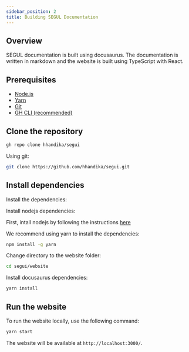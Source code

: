 ```yaml
---
sidebar_position: 2
title: Building SEGUL Documentation
---
```


## Overview

SEGUL documentation is built using docusaurus. The documentation is written in markdown and the website is built using TypeScript with React.

## Prerequisites

- [Node.js](https://nodejs.org/en/)
- [Yarn](https://yarnpkg.com/getting-started/install)
- [Git](https://git-scm.com/downloads)
- [GH CLI (recommended)](https://cli.github.com/)

## Clone the repository

```bash
gh repo clone hhandika/segui
```

Using git:

```bash
git clone https://github.com/hhandika/segui.git
```

## Install dependencies

Install the dependencies:

Install nodejs dependencies:

First, intall nodejs by following the instructions [here](https://nodejs.org/en/)

We recommend using yarn to install the dependencies:

```bash
npm install -g yarn
```

Change directory to the website folder:

```bash
cd segui/website
```

Install docusaurus dependencies:

```bash
yarn install
```

## Run the website

To run the website locally, use the following command:

```bash
yarn start
```

The website will be available at `http://localhost:3000/`.
